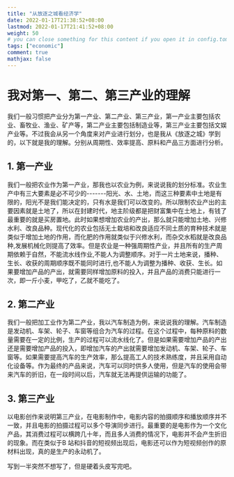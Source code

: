 ```yaml
---
title: "从放逐之城看经济学"
date: 2022-01-17T21:38:52+08:00
lastmod: 2022-01-17T21:41:52+08:00
weight: 50
# you can close something for this content if you open it in config.toml.
tags: ["economic"]
comment: true
mathjax: false
---
```


# 我对第一、第二、第三产业的理解

我们一般习惯把产业分为第一产业、第二产业、第三产业，第一产业主要包括农业、畜牧业、渔业、矿产等，第二产业主要包括制造业等，第三产业主要包括文娱产业等。不过我会从另一个角度来对产业进行划分，也是我从《放逐之城》学到的，以下就是我的理解。分别从周期性、效率提高、原料和产品三方面进行分析。


## 1. 第一产业
我们一般把农业作为第一产业，那我也以农业为例，来说说我的划分标准。农业生产中有三大要素是必不可少的-------阳光、水、土地，而这三种要素中土地是有限的，阳光不是我们能决定的，只有水是我们可以改变的。所以限制农业产出的主要因素就是土地了，所以在封建时代，地主阶级都是把财富集中在土地上，有钱了最重要的就是买房置地。此时如果想增加农业的产出，那么就只能增加土地、兴修水利、改良品种。现代化的农业包括无土栽培和改良适应不同土质的育种技术就是类似于增加土地的作用，而化肥的作用就类似于兴修水利，而杂交水稻就是改良品种,发展机械化则提高了效率。但是农业是一种强周期性产业，并且所有的生产周期依赖于自然，不能流水线作业,不能人为调整顺序。对于一片土地来说，播种、生长、收获的周期顺序既不能同时进行,也不能人为调整为播种、收获、生长。如果要增加产品的产出，就需要同样增加原料的投入，并且产品的消费只能进行一次，即一斤小麦，甲吃了，乙就不能吃了。

## 2. 第二产业
我们一般把加工业作为第二产业，我以汽车制造为例，来说说我的理解。汽车制造是发动机、车架、轮子、车窗等组合为汽车的过程。在这个过程中，每种原料的数量需要在一定的比例，生产的过程可以流水线化了。但是如果需要增加产品的产出还是需要增加产品的投入，即增加汽车的产出就需要增加发动机、车架、轮子、车窗等。如果需要提高汽车的生产效率，那么提高工人的技术熟练度，并且采用自动化设备等。作为最终的产品来说，汽车可以同时供多人使用，但是汽车的使用会带来汽车的折旧，在一段时间以后，汽车就无法再提供运输的功能了。

## 3. 第三产业
以电影创作来说明第三产业，在电影制作中，电影内容的拍摄顺序和播放顺序并不一致，并且电影的拍摄过程可以多个导演同步进行。最重要的是电影作为一个文化产品，其消费过程可以横跨几十年，而且多人消费的情况下，电影并不会产生折旧的现象。而在类似于B 站和抖音的短视频出现后，电影还可以作为短视频创作的原材料出现，真的是生产的永动机了。

写到一半突然不想写了，但是硬着头皮写完吧。
